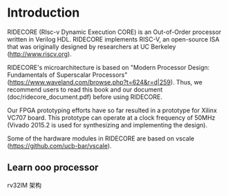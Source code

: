 # Introduction  

RIDECORE (RIsc-v Dynamic Execution CORE) is an Out-of-Order processor written in Verilog HDL. RIDECORE implements RISC-V, an open-source ISA that was originally designed by researchers at UC Berkeley (<http://www.riscv.org>).

RIDECORE's microarchitecture is based on "Modern Processor Design: Fundamentals of Superscalar Processors" (<https://www.waveland.com/browse.php?t=624&r=d|259>). Thus, we recommend users to read this book and our document (doc/ridecore_document.pdf) before using RIDECORE.

Our FPGA prototyping efforts have so far resulted in a prototype for Xilinx VC707 board. This prototype can operate at a clock frequency of 50MHz (Vivado 2015.2 is used for synthesizing and implementing the design).

Some of the hardware modules in RIDECORE are based on vscale (<https://github.com/ucb-bar/vscale>).

## Learn ooo processor
rv32IM 架构